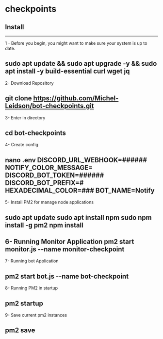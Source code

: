 # checkpoints

## Install
--------
1 - Before you begin, you might want to make sure your system is up to date.

sudo apt update && sudo apt upgrade -y && sudo apt install -y build-essential curl wget jq
-------
2- Download Repository

git clone https://github.com/Michel-Leidson/bot-checkpoints.git
-------

3- Enter in directory

cd bot-checkpoints
-------
4- Create config

nano .env
DISCORD_URL_WEBHOOK=######
NOTIFY_COLOR_MESSAGE=
DISCORD_BOT_TOKEN=######
DISCORD_BOT_PREFIX=#
HEXADECIMAL_COLOR=###
BOT_NAME=Notify
------
5- Install PM2 for manage node applications

sudo apt update
sudo apt install npm
sudo npm install -g pm2
npm install
-----
6- Running Monitor Application
pm2 start monitor.js --name monitor-checkpoint
-----

7- Running bot Application

pm2 start bot.js --name bot-checkpoint
-----

8- Running PM2 in startup

pm2 startup
-----

9- Save current pm2 instances

pm2 save
-----
